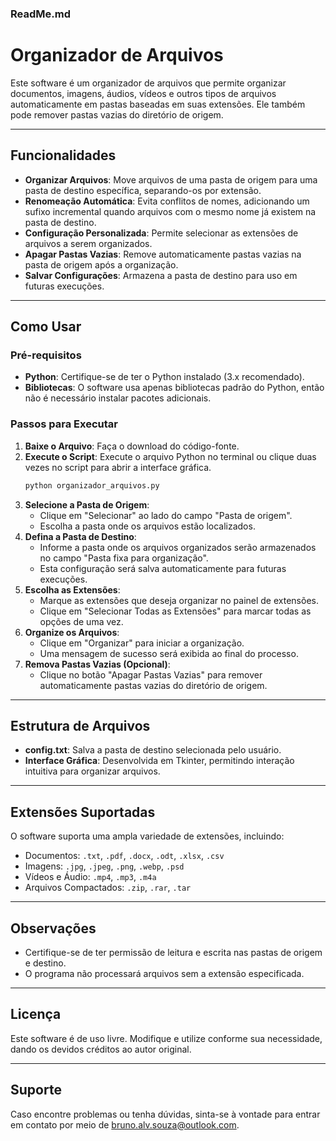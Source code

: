 ### ReadMe.md

# Organizador de Arquivos

Este software é um organizador de arquivos que permite organizar documentos, imagens, áudios, vídeos e outros tipos de arquivos automaticamente em pastas baseadas em suas extensões. Ele também pode remover pastas vazias do diretório de origem.

---

## Funcionalidades

- **Organizar Arquivos**: Move arquivos de uma pasta de origem para uma pasta de destino específica, separando-os por extensão.
- **Renomeação Automática**: Evita conflitos de nomes, adicionando um sufixo incremental quando arquivos com o mesmo nome já existem na pasta de destino.
- **Configuração Personalizada**: Permite selecionar as extensões de arquivos a serem organizados.
- **Apagar Pastas Vazias**: Remove automaticamente pastas vazias na pasta de origem após a organização.
- **Salvar Configurações**: Armazena a pasta de destino para uso em futuras execuções.

---

## Como Usar

### Pré-requisitos

- **Python**: Certifique-se de ter o Python instalado (3.x recomendado).
- **Bibliotecas**: O software usa apenas bibliotecas padrão do Python, então não é necessário instalar pacotes adicionais.

### Passos para Executar

1. **Baixe o Arquivo**: Faça o download do código-fonte.
2. **Execute o Script**: Execute o arquivo Python no terminal ou clique duas vezes no script para abrir a interface gráfica.
   ```bash
   python organizador_arquivos.py
   ```
3. **Selecione a Pasta de Origem**:
   - Clique em "Selecionar" ao lado do campo "Pasta de origem".
   - Escolha a pasta onde os arquivos estão localizados.
4. **Defina a Pasta de Destino**:
   - Informe a pasta onde os arquivos organizados serão armazenados no campo "Pasta fixa para organização".
   - Esta configuração será salva automaticamente para futuras execuções.
5. **Escolha as Extensões**:
   - Marque as extensões que deseja organizar no painel de extensões.
   - Clique em "Selecionar Todas as Extensões" para marcar todas as opções de uma vez.
6. **Organize os Arquivos**:
   - Clique em "Organizar" para iniciar a organização.
   - Uma mensagem de sucesso será exibida ao final do processo.
7. **Remova Pastas Vazias (Opcional)**:
   - Clique no botão "Apagar Pastas Vazias" para remover automaticamente pastas vazias do diretório de origem.

---

## Estrutura de Arquivos

- **config.txt**: Salva a pasta de destino selecionada pelo usuário.
- **Interface Gráfica**: Desenvolvida em Tkinter, permitindo interação intuitiva para organizar arquivos.

---

## Extensões Suportadas

O software suporta uma ampla variedade de extensões, incluindo:

- Documentos: `.txt`, `.pdf`, `.docx`, `.odt`, `.xlsx`, `.csv`
- Imagens: `.jpg`, `.jpeg`, `.png`, `.webp`, `.psd`
- Vídeos e Áudio: `.mp4`, `.mp3`, `.m4a`
- Arquivos Compactados: `.zip`, `.rar`, `.tar`

---

## Observações

- Certifique-se de ter permissão de leitura e escrita nas pastas de origem e destino.
- O programa não processará arquivos sem a extensão especificada.

---

## Licença

Este software é de uso livre. Modifique e utilize conforme sua necessidade, dando os devidos créditos ao autor original.

---

## Suporte

Caso encontre problemas ou tenha dúvidas, sinta-se à vontade para entrar em contato por meio de bruno.alv.souza@outlook.com.
